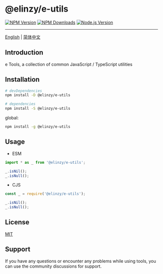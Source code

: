 # @elinzy/e-utils

[![NPM Version](https://img.shields.io/npm/v/@elinzy/e-utils.svg)](https://npmjs.org/package/@elinzy/e-utils)
[![NPM Downloads](https://img.shields.io/npm/dm/@elinzy/e-utils.svg)](https://npmjs.org/package/@elinzy/e-utils)
[![Node.js Version](https://img.shields.io/node/v/@elinzy/e-utils.svg)](https://nodejs.org/en/download/)

---

[English](./README.md) | [简体中文](./README-zh.md)

## Introduction

e Tools, a collection of common JavaScript / TypeScript utilities

## Installation

```sh
# devDependencies
npm install -D @elinzy/e-utils

# dependencies
npm install -S @elinzy/e-utils
```

global:

```sh
npm install -g @elinzy/e-utils
```

## Usage

- ESM

```js
import * as _ from '@elinzy/e-utils';

_.isNil();
_.isNull();

```

- CJS

```js
const _ = require('@elinzy/e-utils');

_.isNil();
_.isNull();
```

## License

[MIT](https://github.com/Appleec/e-utils/blob/master/LICENSE)

## Support

If you have any questions or encounter any problems while using tools, you can use the community discussions for support.
